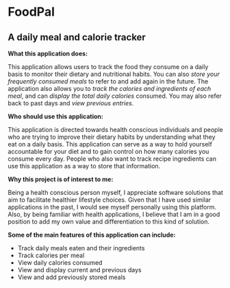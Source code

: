 # FoodPal

## A daily meal and calorie tracker

**What this application does:**

This application allows users to track the food they consume 
on a daily basis to monitor their dietary and nutritional habits. 
You can also *store your frequently consumed meals* to refer to and 
add again in the future. The application also allows you to *track
the calories and ingredients of each meal*, and can *display the 
total daily calories* consumed. You may also refer back
to past days and *view previous entries*.

**Who should use this application:**


This application is directed towards health conscious individuals
and people who are trying to improve their dietary habits by 
understanding what they eat on a daily basis. This application can
serve as a way to hold yourself accountable for your diet and to
gain control on how many calories you consume every day. People who
also want to track recipe ingredients can use this application
as a way to store that information.

**Why this project is of interest to me:**

Being a health conscious person myself, I appreciate software solutions
that aim to facilitate healthier lifestyle choices. Given that I have used 
similar applications in the past, I would see myself personally using this
platform. Also, by being familiar with health applications, 
I believe that I am in a good position to add my own value and differentiation
to this kind of solution.

**Some of the main features of this application can include:**
- Track daily meals eaten and their ingredients
- Track calories per meal
- View daily calories consumed
- View and display current and previous days
- View and add previously stored meals
